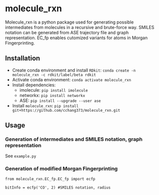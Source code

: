 # molecule_rxn
Molecule_rxn is a python package used for generating possible intermediates from molecules in a recursive and brute-force way. SMILES notation can be generated from ASE trajectory file and graph representation. EC_fp enables cutomized variants for atoms in Morgan Fingerprinting.

## Installation
- Create conda environment and install `RDkit`: `conda create -n molecule_rxn -c rdkit/label/beta rdkit`
- Activate conda environment: `conda activate molecule_rxn`
- Install dependencies:
  - imolecule: `pip install imolecule`
  - networkx: `pip install networkx`
  - ASE: `pip install --upgrade --user ase`
- Install `molecule_rxn`: `pip install git+https://github.com/cchang373/molecule_rxn.git`

## Usage
### Generation of intermediates and SMILES notation, graph representation
See `example.py`
### Generation of modified Morgan Fingerprinting
```
from molecule_rxn.EC_fp.EC_fp import ecfp

bitInfo = ecfp('CO', 2) #SMILES notation, radius
```
